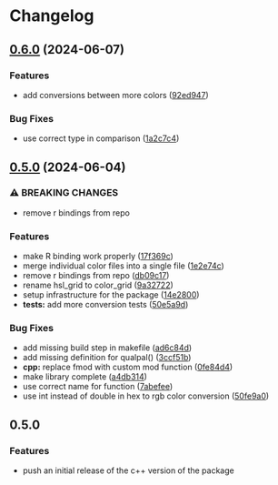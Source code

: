 # Changelog

## [0.6.0](https://github.com/jolars/qualpal/compare/v0.5.0...v0.6.0) (2024-06-07)


### Features

* add conversions between more colors ([92ed947](https://github.com/jolars/qualpal/commit/92ed9479caad315500906b222d4f6a7f87f8b7b5))


### Bug Fixes

* use correct type in comparison ([1a2c7c4](https://github.com/jolars/qualpal/commit/1a2c7c401c0f8a7151900baf1febd3caa3df0515))

## [0.5.0](https://github.com/jolars/qualpal/compare/qualpal-v0.4.5...qualpal-v0.5.0) (2024-06-04)


### ⚠ BREAKING CHANGES

* remove r bindings from repo

### Features

* make R binding work properly ([17f369c](https://github.com/jolars/qualpal/commit/17f369c0737c5f99769c3eac8b840d33e4b8cfad))
* merge individual color files into a single file ([1e2e74c](https://github.com/jolars/qualpal/commit/1e2e74c9554546e5e5b24ba6bb4405f226216359))
* remove r bindings from repo ([db09c17](https://github.com/jolars/qualpal/commit/db09c17dfbc9bc96d8f08adca270d6179bdb5eef))
* rename hsl_grid to color_grid ([9a32722](https://github.com/jolars/qualpal/commit/9a327220f19ea12bea146fab9f1eb18c8164031c))
* setup infrastructure for the package ([14e2800](https://github.com/jolars/qualpal/commit/14e280015cb05420b7093b3ba487e32958ccebfd))
* **tests:** add more conversion tests ([50e5a9d](https://github.com/jolars/qualpal/commit/50e5a9d81c35947cb2dc69abb2b06cda85fb14d8))


### Bug Fixes

* add missing build step in makefile ([ad6c84d](https://github.com/jolars/qualpal/commit/ad6c84d461a566897f946f276b4516307bc15cdf))
* add missing definition for qualpal() ([3ccf51b](https://github.com/jolars/qualpal/commit/3ccf51bddbdf58fb98341f9d4c37027034f9752a))
* **cpp:** replace fmod with custom mod function ([0fe84d4](https://github.com/jolars/qualpal/commit/0fe84d4ef531e3ed2053d15cf2fe3033f1907ed8))
* make library complete ([a4db314](https://github.com/jolars/qualpal/commit/a4db314ae71c353abafc588783ca1dca93f74638))
* use correct name for function ([7abefee](https://github.com/jolars/qualpal/commit/7abefee6685fb863d54233c58c5d7cd2c2d46807))
* use int instead of double in hex to rgb color conversion ([50fe9a0](https://github.com/jolars/qualpal/commit/50fe9a02b42a0222f7947203a0a993b6bade3135))

## 0.5.0

### Features

- push an initial release of the c++ version of the package
